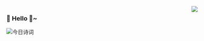 <img align="right" src="https://github-readme-stats.vercel.app/api?username=Soldier-l-c&show_icons=true&icon_color=CE1D2D&text_color=718096&bg_color=ffffff&hide_title=false&title_color=3A50A3&theme=highcontrast&count_private=true&include_all_commits=true" /> 

### 👋 Hello 👻~
<img alt="今日诗词" src="https://v2.jinrishici.com/one.svg?font-size=20&spacing=2&color=Crimson" style="max-width:100%; display: block; margin: 0 auto;">

